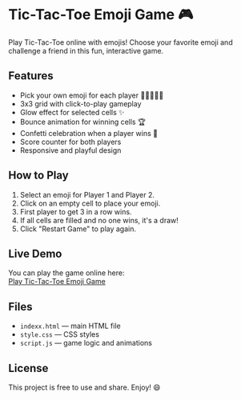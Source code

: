 # Tic-Tac-Toe Emoji Game 🎮

Play Tic-Tac-Toe online with emojis! Choose your favorite emoji and challenge a friend in this fun, interactive game.

## Features

- Pick your own emoji for each player 🐐🍇🐱🍕🌟
- 3x3 grid with click-to-play gameplay
- Glow effect for selected cells ✨
- Bounce animation for winning cells 🏆
- Confetti celebration when a player wins 🎉
- Score counter for both players
- Responsive and playful design

## How to Play

1. Select an emoji for Player 1 and Player 2.
2. Click on an empty cell to place your emoji.
3. First player to get 3 in a row wins.
4. If all cells are filled and no one wins, it's a draw!
5. Click "Restart Game" to play again.

## Live Demo

You can play the game online here:  
[Play Tic-Tac-Toe Emoji Game](https://dasaali.github.io/tic-tac-toe-emoji/)

## Files

- `indexx.html` — main HTML file
- `style.css` — CSS styles
- `script.js` — game logic and animations

## License

This project is free to use and share. Enjoy! 😄
